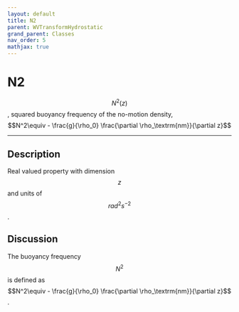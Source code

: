 ```yaml
---
layout: default
title: N2
parent: WVTransformHydrostatic
grand_parent: Classes
nav_order: 5
mathjax: true
---
```


#  N2

$$N^2(z)$$, squared buoyancy frequency of the no-motion density, $$N^2\equiv - \frac{g}{\rho_0} \frac{\partial \rho_\textrm{nm}}{\partial z}$$


---

## Description
Real valued property with dimension $$z$$ and units of $$rad^2 s^{-2}$$.

## Discussion

The buoyancy frequency $$N^2$$ is defined as $$N^2\equiv - \frac{g}{\rho_0} \frac{\partial \rho_\textrm{nm}}{\partial z}$$.

